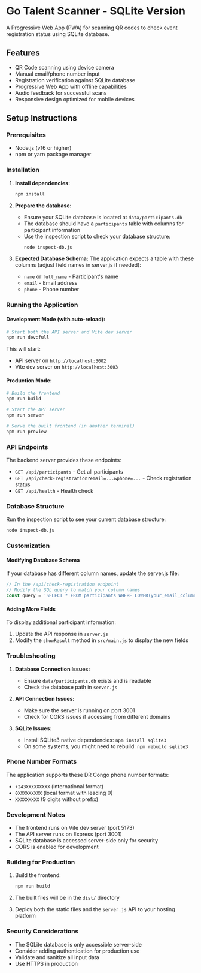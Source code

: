 # Go Talent Scanner - SQLite Version

A Progressive Web App (PWA) for scanning QR codes to check event registration status using SQLite database.

## Features

- QR Code scanning using device camera
- Manual email/phone number input
- Registration verification against SQLite database
- Progressive Web App with offline capabilities
- Audio feedback for successful scans
- Responsive design optimized for mobile devices

## Setup Instructions

### Prerequisites

- Node.js (v16 or higher)
- npm or yarn package manager

### Installation

1. **Install dependencies:**
   ```bash
   npm install
   ```

2. **Prepare the database:**
   - Ensure your SQLite database is located at `data/participants.db`
   - The database should have a `participants` table with columns for participant information
   - Use the inspection script to check your database structure:
     ```bash
     node inspect-db.js
     ```

3. **Expected Database Schema:**
   The application expects a table with these columns (adjust field names in server.js if needed):
   - `name` or `full_name` - Participant's name
   - `email` - Email address
   - `phone` - Phone number

### Running the Application

#### Development Mode (with auto-reload):
```bash
# Start both the API server and Vite dev server
npm run dev:full
```

This will start:
- API server on `http://localhost:3002`
- Vite dev server on `http://localhost:3003`

#### Production Mode:
```bash
# Build the frontend
npm run build

# Start the API server
npm run server

# Serve the built frontend (in another terminal)
npm run preview
```

### API Endpoints

The backend server provides these endpoints:

- `GET /api/participants` - Get all participants
- `GET /api/check-registration?email=...&phone=...` - Check registration status
- `GET /api/health` - Health check

### Database Structure

Run the inspection script to see your current database structure:
```bash
node inspect-db.js
```

### Customization

#### Modifying Database Schema
If your database has different column names, update the server.js file:

```javascript
// In the /api/check-registration endpoint
// Modify the SQL query to match your column names
const query = 'SELECT * FROM participants WHERE LOWER(your_email_column) = LOWER(?) OR your_phone_column = ?';
```

#### Adding More Fields
To display additional participant information:

1. Update the API response in `server.js`
2. Modify the `showResult` method in `src/main.js` to display the new fields

### Troubleshooting

1. **Database Connection Issues:**
   - Ensure `data/participants.db` exists and is readable
   - Check the database path in `server.js`

2. **API Connection Issues:**
   - Make sure the server is running on port 3001
   - Check for CORS issues if accessing from different domains

3. **SQLite Issues:**
   - Install SQLite3 native dependencies: `npm install sqlite3`
   - On some systems, you might need to rebuild: `npm rebuild sqlite3`

### Phone Number Formats

The application supports these DR Congo phone number formats:
- `+243XXXXXXXXX` (international format)
- `0XXXXXXXXX` (local format with leading 0)
- `XXXXXXXXX` (9 digits without prefix)

### Development Notes

- The frontend runs on Vite dev server (port 5173)
- The API server runs on Express (port 3001)
- SQLite database is accessed server-side only for security
- CORS is enabled for development

### Building for Production

1. Build the frontend:
   ```bash
   npm run build
   ```

2. The built files will be in the `dist/` directory

3. Deploy both the static files and the `server.js` API to your hosting platform

### Security Considerations

- The SQLite database is only accessible server-side
- Consider adding authentication for production use
- Validate and sanitize all input data
- Use HTTPS in production

